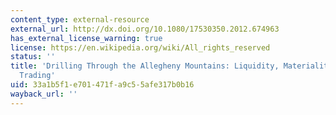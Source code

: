 ```yaml
---
content_type: external-resource
external_url: http://dx.doi.org/10.1080/17530350.2012.674963
has_external_license_warning: true
license: https://en.wikipedia.org/wiki/All_rights_reserved
status: ''
title: 'Drilling Through the Allegheny Mountains: Liquidity, Materiality and High-Frequency
  Trading'
uid: 33a1b5f1-e701-471f-a9c5-5afe317b0b16
wayback_url: ''
---
```

